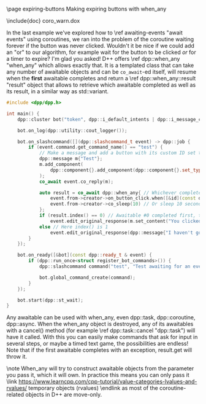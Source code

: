 \page expiring-buttons Making expiring buttons with when_any

\include{doc} coro_warn.dox

In the last example we've explored how to \ref awaiting-events "await events" using coroutines, we ran into the problem of the coroutine waiting forever if the button was never clicked. Wouldn't it be nice if we could add an "or" to our algorithm, for example wait for the button to be clicked *or* for a timer to expire? I'm glad you asked! D++ offers \ref dpp::when_any "when_any" which allows exactly that. It is a templated class that can take any number of awaitable objects and can be `co_await`-ed itself, will resume when the __first__ awaitable completes and return a \ref dpp::when_any::result "result" object that allows to retrieve which awaitable completed as well as its result, in a similar way as std::variant.

~~~~~~~~~~cpp
#include <dpp/dpp.h>

int main() {
	dpp::cluster bot("token", dpp::i_default_intents | dpp::i_message_content);

	bot.on_log(dpp::utility::cout_logger());

	bot.on_slashcommand([](dpp::slashcommand_t event) -> dpp::job {
		if (event.command.get_command_name() == "test") {
			// Make a message and add a button with its custom ID set to the command interaction's ID so we can identify it
			dpp::message m{"Test"};
			m.add_component(
				dpp::component{}.add_component(dpp::component{}.set_type(dpp::cot_button).set_label("Click me!").set_id(event.command.id.str()))
			);
			co_await event.co_reply(m);

			auto result = co_await dpp::when_any{ // Whichever completes first...
				event.from->creator->on_button_click.when([&id](const dpp::button_click_t &b) { return b.custom_id == id; }), // Button clicked
				event.from->creator->co_sleep(10) // Or sleep 10 seconds
			};
			if (result.index() == 0) // Awaitable #0 completed first, that is the button click event
				event.edit_original_response(m.set_content("You clicked the button with the id " + result.get<0>().custom_id));
			else // Here index() is 1
				event.edit_original_response(dpp::message{"I haven't got all day..."});
		}
	});

	bot.on_ready([&bot](const dpp::ready_t & event) {
		if (dpp::run_once<struct register_bot_commands>()) {
			dpp::slashcommand command("test", "Test awaiting for an event", bot.me.id);

			bot.global_command_create(command);
		}
	});

	bot.start(dpp::st_wait);
}
~~~~~~~~~~

Any awaitable can be used with when_any, even dpp::task, dpp::coroutine, dpp::async. When the when_any object is destroyed, any of its awaitables with a cancel() method (for example \ref dpp::task::cancel "dpp::task") will have it called. With this you can easily make commands that ask for input in several steps, or maybe a timed text game, the possibilities are endless! Note that if the first awaitable completes with an exception, result.get will throw it.

\note When_any will try to construct awaitable objects from the parameter you pass it, which it will own. In practice this means you can only pass it \link https://www.learncpp.com/cpp-tutorial/value-categories-lvalues-and-rvalues/ temporary objects (rvalues) \endlink as most of the coroutine-related objects in D++ are move-only.
